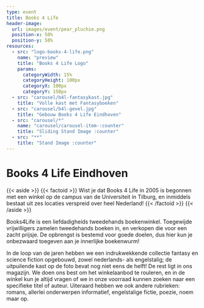 ```yaml
---
type: event
title: Books 4 Life
header-image:
  url: images/event/pear_pluchie.png
  position-x: 50%
  position-y: 50%
resources:
  - src: "logo-books-4-life.png"
    name: "preview"
    title: "Books 4 Life Logo"
    params:
      categoryWidth: 15%
      categoryHeight: 100px
      categoryX: 100px
      categoryY: 150px
  - src: "carousel/b4l-fantasykast.jpg"
    title: "Volle kast met Fantasyboeken"
  - src: "carousel/b4l-gevel.jpg"
    title: "Gebouw Books 4 Life Eindhoven"
  - src: "carousel/*"
    name: "carousel/carousel-item-:counter"
    title: "Sliding Stand Image :counter"
  - src: "**"
    title: "Stand Image :counter"
---
```


<!--
Contactgegevens (TODO):
Adres: Hertogstraat 2, 5611 PB Eindhoven
Website: www.books4life-eindhoven.nl
facebook: www.facebook.com/Books4LifeEindhoven
instagram: books.4.life.eindhoven
 -->


# Books 4 Life Eindhoven
{{< aside >}}
    {{< factoid >}}
        Wist je dat Books 4 Life in 2005 is begonnen met een winkel op de campus van de Universiteit in Tilburg, en inmiddels bestaat uit zes locaties verspreid over heel Nederland!
    {{< /factoid >}}
{{< /aside >}}

Books4Life is een liefdadigheids tweedehands boekenwinkel. Toegewijde vrijwilligers zamelen tweedehands boeken in, en verkopen die voor een zacht prijsje. De opbrengst is bestemd voor goede doelen, dus hier kun je onbezwaard toegeven aan je innerlijke boekenwurm!

In de loop van de jaren hebben we een indrukwekkende collectie fantasy en science fiction opgebouwd, zowel nederlands- als engelstalig; de uitpuilende kast op de foto bevat nog niet eens de helft! De rest ligt in ons magazijn. We doen ons best om het winkelaanbod te rouleren, en in de winkel kun je altijd vragen of we in onze voorraad kunnen zoeken naar een specifieke titel of auteur. Uiteraard hebben we ook andere rubrieken: romans, allerlei onderwerpen informatief, engelstalige fictie, poezie, noem maar op.

